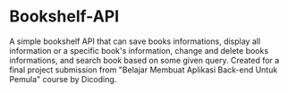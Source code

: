 # Bookshelf-API
A simple bookshelf API that can save books informations, display all information or a specific book's information, change and delete books informations, and search book based on some given query. Created for a final project submission from "Belajar Membuat Aplikasi Back-end Untuk Pemula" course by Dicoding.
